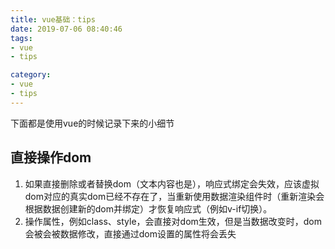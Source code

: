 ```yaml
---
title: vue基础：tips
date: 2019-07-06 08:40:46
tags:
- vue
- tips

category:
- vue
- tips
---
```

下面都是使用vue的时候记录下来的小细节

## 直接操作dom
1. 如果直接删除或者替换dom（文本内容也是），响应式绑定会失效，应该虚拟dom对应的真实dom已经不存在了，当重新使用数据渲染组件时（重新渲染会根据数据创建新的dom并绑定）才恢复响应式（例如v-if切换）。
2. 操作属性，例如class、style，会直接对dom生效，但是当数据改变时，dom会被会被数据修改，直接通过dom设置的属性将会丢失
